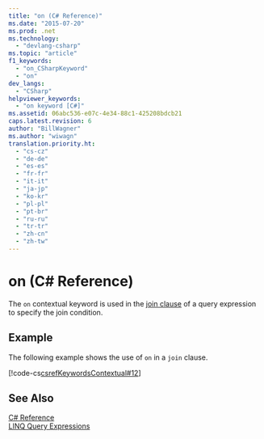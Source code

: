 ```yaml
---
title: "on (C# Reference)"
ms.date: "2015-07-20"
ms.prod: .net
ms.technology: 
  - "devlang-csharp"
ms.topic: "article"
f1_keywords: 
  - "on_CSharpKeyword"
  - "on"
dev_langs: 
  - "CSharp"
helpviewer_keywords: 
  - "on keyword [C#]"
ms.assetid: 06abc536-e07c-4e34-88c1-425208bdcb21
caps.latest.revision: 6
author: "BillWagner"
ms.author: "wiwagn"
translation.priority.ht: 
  - "cs-cz"
  - "de-de"
  - "es-es"
  - "fr-fr"
  - "it-it"
  - "ja-jp"
  - "ko-kr"
  - "pl-pl"
  - "pt-br"
  - "ru-ru"
  - "tr-tr"
  - "zh-cn"
  - "zh-tw"
---
```

# on (C# Reference)
The `on` contextual keyword is used in the [join clause](../../../csharp/language-reference/keywords/join-clause.md) of a query expression to specify the join condition.  
  
## Example  
 The following example shows the use of `on` in a `join` clause.  
  
 [!code-cs[csrefKeywordsContextual#12](../../../csharp/language-reference/keywords/codesnippet/CSharp/on_1.cs)]  
  
## See Also  
 [C# Reference](../../../csharp/language-reference/index.md)   
 [LINQ Query Expressions](../../../csharp/programming-guide/linq-query-expressions/index.md)
